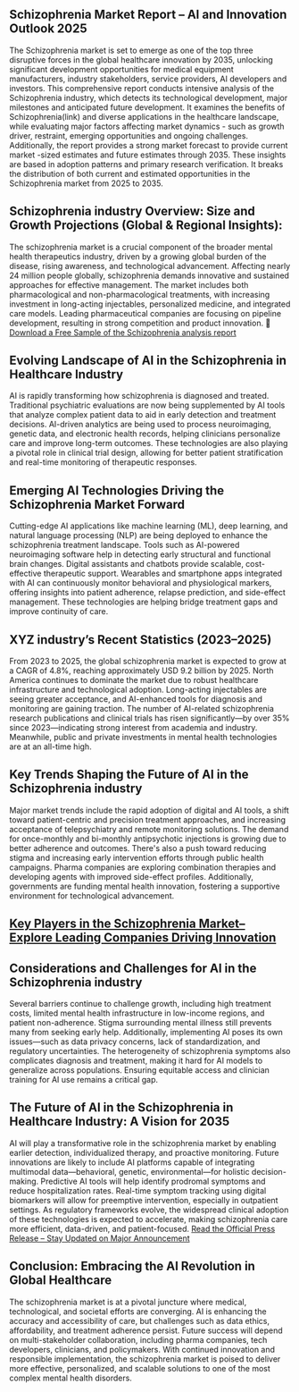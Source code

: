 ## Schizophrenia Market Report – AI and Innovation Outlook 2025
The Schizophrenia market is set to emerge as one of the top three disruptive forces in the global healthcare innovation by 2035, unlocking significant development opportunities for medical equipment manufacturers, industry stakeholders, service providers, AI developers and investors.
This comprehensive report conducts intensive analysis of the Schizophrenia industry, which detects its technological development, major milestones and anticipated future development. It examines the benefits of Schizophrenia(link) and diverse applications in the healthcare landscape, while evaluating major factors affecting market dynamics - such as growth driver, restraint, emerging opportunities and ongoing challenges.
Additionally, the report provides a strong market forecast to provide current market -sized estimates and future estimates through 2035. These insights are based in adoption patterns and primary research verification. It breaks the distribution of both current and estimated opportunities in the Schizophrenia market from 2025 to 2035.
## Schizophrenia industry Overview: Size and Growth Projections (Global & Regional Insights):
The schizophrenia market is a crucial component of the broader mental health therapeutics industry, driven by a growing global burden of the disease, rising awareness, and technological advancement. Affecting nearly 24 million people globally, schizophrenia demands innovative and sustained approaches for effective management. The market includes both pharmacological and non-pharmacological treatments, with increasing investment in long-acting injectables, personalized medicine, and integrated care models. Leading pharmaceutical companies are focusing on pipeline development, resulting in strong competition and product innovation.
🎯 [Download a Free Sample of the Schizophrenia analysis report](https://www.marketresearchfuture.com/reports/schizophrenia-market-1625)
## Evolving Landscape of AI in the Schizophrenia in Healthcare Industry
AI is rapidly transforming how schizophrenia is diagnosed and treated. Traditional psychiatric evaluations are now being supplemented by AI tools that analyze complex patient data to aid in early detection and treatment decisions. AI-driven analytics are being used to process neuroimaging, genetic data, and electronic health records, helping clinicians personalize care and improve long-term outcomes. These technologies are also playing a pivotal role in clinical trial design, allowing for better patient stratification and real-time monitoring of therapeutic responses.
## Emerging AI Technologies Driving the Schizophrenia Market Forward
Cutting-edge AI applications like machine learning (ML), deep learning, and natural language processing (NLP) are being deployed to enhance the schizophrenia treatment landscape. Tools such as AI-powered neuroimaging software help in detecting early structural and functional brain changes. Digital assistants and chatbots provide scalable, cost-effective therapeutic support. Wearables and smartphone apps integrated with AI can continuously monitor behavioral and physiological markers, offering insights into patient adherence, relapse prediction, and side-effect management. These technologies are helping bridge treatment gaps and improve continuity of care.
## XYZ industry’s Recent Statistics (2023–2025)
From 2023 to 2025, the global schizophrenia market is expected to grow at a CAGR of 4.8%, reaching approximately USD 9.2 billion by 2025. North America continues to dominate the market due to robust healthcare infrastructure and technological adoption. Long-acting injectables are seeing greater acceptance, and AI-enhanced tools for diagnosis and monitoring are gaining traction. The number of AI-related schizophrenia research publications and clinical trials has risen significantly—by over 35% since 2023—indicating strong interest from academia and industry. Meanwhile, public and private investments in mental health technologies are at an all-time high.
## Key Trends Shaping the Future of AI in the Schizophrenia industry
Major market trends include the rapid adoption of digital and AI tools, a shift toward patient-centric and precision treatment approaches, and increasing acceptance of telepsychiatry and remote monitoring solutions. The demand for once-monthly and bi-monthly antipsychotic injections is growing due to better adherence and outcomes. There's also a push toward reducing stigma and increasing early intervention efforts through public health campaigns. Pharma companies are exploring combination therapies and developing agents with improved side-effect profiles. Additionally, governments are funding mental health innovation, fostering a supportive environment for technological advancement.
## [Key Players in the Schizophrenia Market– Explore Leading Companies Driving Innovation](https://www.marketresearchfuture.com/reports/schizophrenia-market/companies)
## Considerations and Challenges for AI in the Schizophrenia industry
Several barriers continue to challenge growth, including high treatment costs, limited mental health infrastructure in low-income regions, and patient non-adherence. Stigma surrounding mental illness still prevents many from seeking early help. Additionally, implementing AI poses its own issues—such as data privacy concerns, lack of standardization, and regulatory uncertainties. The heterogeneity of schizophrenia symptoms also complicates diagnosis and treatment, making it hard for AI models to generalize across populations. Ensuring equitable access and clinician training for AI use remains a critical gap.
## The Future of AI in the Schizophrenia in Healthcare Industry: A Vision for 2035
AI will play a transformative role in the schizophrenia market by enabling earlier detection, individualized therapy, and proactive monitoring. Future innovations are likely to include AI platforms capable of integrating multimodal data—behavioral, genetic, environmental—for holistic decision-making. Predictive AI tools will help identify prodromal symptoms and reduce hospitalization rates. Real-time symptom tracking using digital biomarkers will allow for preemptive intervention, especially in outpatient settings. As regulatory frameworks evolve, the widespread clinical adoption of these technologies is expected to accelerate, making schizophrenia care more efficient, data-driven, and patient-focused.
[Read the Official Press Release – Stay Updated on Major Announcement](https://www.marketresearchfuture.com/press-release/schizophrenia-market)
## Conclusion: Embracing the AI Revolution in Global Healthcare
The schizophrenia market is at a pivotal juncture where medical, technological, and societal efforts are converging. AI is enhancing the accuracy and accessibility of care, but challenges such as data ethics, affordability, and treatment adherence persist. Future success will depend on multi-stakeholder collaboration, including pharma companies, tech developers, clinicians, and policymakers. With continued innovation and responsible implementation, the schizophrenia market is poised to deliver more effective, personalized, and scalable solutions to one of the most complex mental health disorders.
